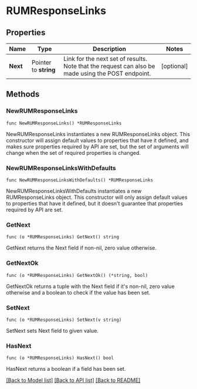 # RUMResponseLinks

## Properties

| Name     | Type                  | Description                                                                                       | Notes      |
| -------- | --------------------- | ------------------------------------------------------------------------------------------------- | ---------- |
| **Next** | Pointer to **string** | Link for the next set of results. Note that the request can also be made using the POST endpoint. | [optional] |

## Methods

### NewRUMResponseLinks

`func NewRUMResponseLinks() *RUMResponseLinks`

NewRUMResponseLinks instantiates a new RUMResponseLinks object.
This constructor will assign default values to properties that have it defined,
and makes sure properties required by API are set, but the set of arguments
will change when the set of required properties is changed.

### NewRUMResponseLinksWithDefaults

`func NewRUMResponseLinksWithDefaults() *RUMResponseLinks`

NewRUMResponseLinksWithDefaults instantiates a new RUMResponseLinks object.
This constructor will only assign default values to properties that have it defined,
but it doesn't guarantee that properties required by API are set.

### GetNext

`func (o *RUMResponseLinks) GetNext() string`

GetNext returns the Next field if non-nil, zero value otherwise.

### GetNextOk

`func (o *RUMResponseLinks) GetNextOk() (*string, bool)`

GetNextOk returns a tuple with the Next field if it's non-nil, zero value otherwise
and a boolean to check if the value has been set.

### SetNext

`func (o *RUMResponseLinks) SetNext(v string)`

SetNext sets Next field to given value.

### HasNext

`func (o *RUMResponseLinks) HasNext() bool`

HasNext returns a boolean if a field has been set.

[[Back to Model list]](../README.md#documentation-for-models) [[Back to API list]](../README.md#documentation-for-api-endpoints) [[Back to README]](../README.md)
